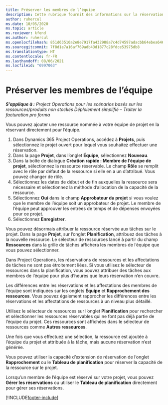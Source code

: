 ```yaml
---
title: Préserver les membres de l’équipe
description: Cette rubrique fournit des informations sur la réservation de ressources nommées dans les équipes de projet et leur attribution de tâches.
author: ruhercul
ms.date: 10/05/2020
ms.topic: article
ms.reviewer: kfend
ms.author: ruhercul
ms.openlocfilehash: 851d63510a2e8e7917fa432988a7c4d74597adacbb64ebea646f23f958e3e131
ms.sourcegitcommit: 7f8d1e7a16af769adb43d1877c28fdce53975db8
ms.translationtype: HT
ms.contentlocale: fr-FR
ms.lasthandoff: 08/06/2021
ms.locfileid: "6997063"
---
```

# <a name="maintain-team-members"></a>Préserver les membres de l’équipe

_**S’applique à :** Project Operations pour les scénarios basés sur les ressources/produits non stockés Déploiement simplifié – Traiter la facturation pro forma_

Vous pouvez ajouter une ressource nommée à votre équipe de projet en la réservant directement pour l’équipe.

1. Dans Dynamics 365 Project Operations, accédez à **Projets**, puis sélectionnez le projet ouvert pour lequel vous souhaitez effectuer une réservation.
2. Dans la page **Projet**, dans l’onglet **Équipe**, sélectionnez **Nouveau**. 
3. Dans la boîte de dialogue **Création rapide : Membre de l’équipe de projet**, sélectionnez la ressource réservable. Le champ **Rôle** se remplit avec le rôle par défaut de la ressource si elle en a un d’attribué. Vous pouvez changer de rôle. 
4. Sélectionnez les dates de début et de fin auxquelles la ressource sera nécessaire et sélectionnez la méthode d’allocation de la capacité de la ressource. 
5. Sélectionnez **Oui** dans le champ **Approbateur du projet** si vous voulez que le membre de l’équipe soit un approbateur de projet. Le membre de l’équipe peut approuver les entrées de temps et de dépenses envoyées pour ce projet. 
6. Sélectionnez **Enregistrer**.

Vous pouvez désormais attribuer la ressource réservée aux tâches sur le projet. Dans la page **Projet**, sur l’onglet **Planification**, attribuez des tâches à la nouvelle ressource. Le sélecteur de ressources lancé à partir du champ **Ressources** dans la grille de tâches affichera les membres de l’équipe que vous pouvez sélectionner.


Dans Project Operations, les réservations de ressources et les affectations de tâches ne sont pas étroitement liées. Si vous utilisez le sélecteur de ressources dans la planification, vous pouvez attribuer des tâches aux membres de l’équipe pour plus d’heures que leurs réservation n’en couvre.

Les différences entre les réservations et les affectations des membres de l’équipe sont indiquées sur les onglets **Équipe** et **Rapprochement des ressources**. Vous pouvez également rapprocher les différences entre les réservations et les affectations de ressources à un niveau plus détaillé.

Utilisez le sélecteur de ressources sur l’onglet **Planification** pour rechercher et sélectionner les ressources réservables qui ne font pas déjà partie de l’équipe du projet. Ces ressources sont affichées dans le sélecteur de ressources comme **Autres ressources**.

Une fois que vous effectuez une sélection, la ressource est ajoutée à l’équipe du projet et attribuée à la tâche, mais aucune réservation n’est générée.

Vous pouvez utiliser la capacité d’extension de réservation de l’onglet **Rapprochement** ou le **Tableau de planification** pour réserver la capacité de la ressource sur le projet.

Lorsqu’un membre de l’équipe est réservé sur votre projet, vous pouvez **Gérer les réservations** ou utiliser le **Tableau de planification** directement pour gérer ses réservations.


[!INCLUDE[footer-include](../includes/footer-banner.md)]